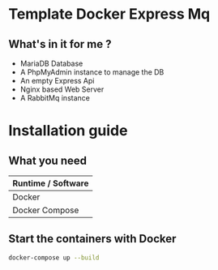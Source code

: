 # Template Docker Express Mq

## What's in it for me ?

- MariaDB Database
- A PhpMyAdmin instance to manage the DB
- An empty Express Api
- Nginx based Web Server
- A RabbitMq instance

# Installation guide

## What you need

| Runtime / Software |
| ------------------ |
| Docker             |
| Docker Compose     |

## Start the containers with Docker

```sh
docker-compose up --build
```
